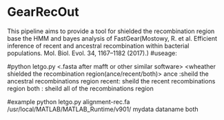 # GearRecOut
This pipeline aims to provide a tool for shielded the recombination region base the HMM and bayes analysis of FastGear(Mostowy, R. et al. Efficient inference of recent and ancestral recombination
within bacterial populations. Mol. Biol. Evol. 34, 1167–1182 (2017).)
#useage:

#python letgo.py <.fasta after mafft or other similar software> <your mcr dir> <your output dir> <your output name> <wheather shielded the recombination region(ance/recent/both)>
ance :sheild the ancestral recombinations region
recent: sheild the recent recombinations region
both : sheild all of the recombinations region

#example
python letgo.py alignment-rec.fa /usr/local/MATLAB/MATLAB_Runtime/v901/ mydata dataname both
